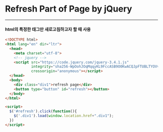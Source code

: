 # Refresh Part of Page by jQuery
------------------
#### html의 특정한 태그만 새로고침하고자 할 때 사용
```html
<!DOCTYPE html>
<html lang="en" dir="ltr">
  <head>
    <meta charset="utf-8">
    <!-- jquery -->
    <script src="https://code.jquery.com/jquery-3.4.1.js"
            integrity="sha256-WpOohJOqMqqyKL9FccASB9O0KwACQJpFTUBLTYOVvVU="
            crossorigin="anonymous"></script>
  </head>
  <body>
    <div class="div1">refresh page</div>
    <button type="button" id="refresh"></button>
  </body>
</html>

<script>
  $('#refresh').click(function(){
    $('.div1').load(window.location.href+".div1");
  })
</script>
```
